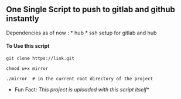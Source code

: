 ## One Single Script to push to gitlab and github instantly

Dependencies as of now :
        * hub
        * ssh setup for gitlab and hub
       

#### To Use this script

```
git clone https://link.git
```
```
chmod u+x mirror

./mirror  # in the current root directory of the project
```




* Fun Fact: *This project is uploaded with this script itself** 
